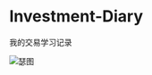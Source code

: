 # Investment-Diary
我的交易学习记录

![瑟图](https://camo.githubusercontent.com/d4fd516e60ea1fcdef1a98672f1a109a68ed5b70/68747470733a2f2f6c706f73697a6c742e63646e2e6273706170702e636f6d2f4c504f53495a4c542d6d7973706163652f33323531396464302d393831622d313165612d623433642d3233353862333162366365362e6a7067)
